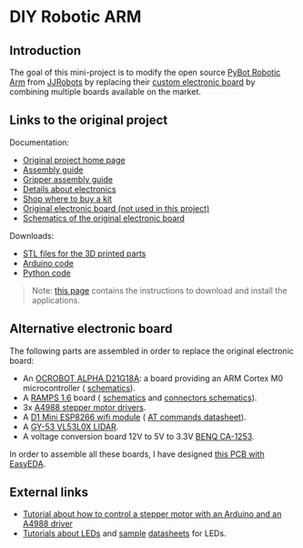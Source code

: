# DIY Robotic ARM

## Introduction
The goal of this mini-project is to modify the open source
[PyBot Robotic Arm](https://www.jjrobots.com/scara-robotic-arm-by-jjrobots/) from [JJRobots](https://www.jjrobots.com/)
by replacing their [custom electronic board](https://www.jjrobots.com/product/devia-robotics-control-board-v1-0/) by
combining multiple boards available on the market.

## Links to the original project
Documentation:
* [Original project home page](https://www.jjrobots.com/scara-robotic-arm-by-jjrobots/)
* [Assembly guide](https://www.jjrobots.com/scara-robotic-arm-assembly-guide/)
* [Gripper assembly guide](https://www.jjrobots.com/robotic-arm-gripper-2-degrees-of-freedom/)
* [Details about electronics](https://www.jjrobots.com/robotic-arm-electronics-how-to-control-the-robotic-arm/)
* [Shop where to buy a kit](https://www.jjrobots.com/product/pybot-robotic-arm/)
* [Original electronic board (not used in this project)](https://www.jjrobots.com/product/devia-robotics-control-board-v1-0/)
* [Schematics of the original electronic board](https://www.jjrobots.com/wp-content/uploads/2019/09/DEVIA-board-SCHEMATIC.pdf)

Downloads:
* [STL files for the 3D printed parts](https://www.jjrobots.com/wp-content/uploads/2019/09/pyBot-3D-parts-models-.stl-file-format.zip)
* [Arduino code](https://www.jjrobots.com/wp-content/uploads/2019/10/PyBotArm_v1.zip)
* [Python code](https://www.jjrobots.com/wp-content/uploads/2020/02/PyBot-PYTHON-CODE-V32.zip)

> Note: [this page](https://www.jjrobots.com/pybot-control-app-code-arduino-code/) contains the instructions to download
> and install the applications.

## Alternative electronic board
The following parts are assembled in order to replace the original electronic board:
* An [OCROBOT ALPHA D21G18A](http://www.ocrobot.com/doku.php?id=ocrobot:alpha:d21g18a:main): a board providing an
  ARM Cortex M0 microcontroller (
  [schematics](http://www.ocrobot.com/lib/exe/fetch.php?media=ocrobot:alpha:d21g18a:alpha_d21g18a_r1.pdf)).
* A [RAMPS 1.6](https://github.com/bigtreetech/ramps-1.6) board (
  [schematics](https://github.com/bigtreetech/ramps-1.6/blob/master/Ramps1.6/hardware/R6Schematic%20diagram.pdf) and
  [connectors schematics](https://reprap.org/wiki/File:RAMPS1-6connectors.jpg)).
* 3x [A4988 stepper motor drivers](https://www.pololu.com/file/0J450/A4988.pdf).
* A [D1 Mini ESP8266 wifi module](https://wiki.wemos.cc/products:d1:d1_mini) (
  [AT commands datasheet](https://cdn.sparkfun.com/datasheets/Wireless/WiFi/Command%20Doc.pdf)).
* A [GY-53 VL53L0X LIDAR](http://wiki.sunfounder.cc/index.php?title=GY-53_VL53L0X_Laser_ToF_Flight_Time_Range_Sensor_Module_Serial_PWM_Output).
* A voltage conversion board 12V to 5V to 3.3V [BENQ CA-1253](https://www.aliexpress.com/item/32790146418.html).

In order to assemble all these boards, I have designed [this PCB with EasyEDA](https://easyeda.com/marcpl/pybot-alt-board).

## External links
* [Tutorial about how to control a stepper motor with an Arduino and an A4988 driver](https://howtomechatronics.com/tutorials/arduino/how-to-control-stepper-motor-with-a4988-driver-and-arduino/)
* [Tutorials about LEDs](https://learn.edwinrobotics.com/tutorial-how-to-breadboard-led/) and
  [sample](https://datasheet.lcsc.com/szlcsc/1810231815_Everlight-Elec-333-2SURD-S530-A3-L_C99758.pdf)
  [datasheets](https://datasheet.lcsc.com/szlcsc/1809211715_Everlight-Elec-333-2SYGD-S530-E2-L_C99697.pdf) for LEDs.
